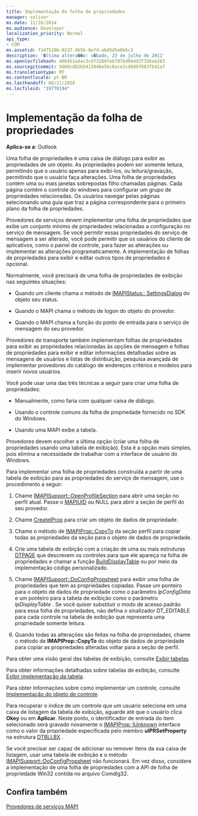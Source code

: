 ```yaml
---
title: Implementação da folha de propriedades
manager: soliver
ms.date: 11/16/2014
ms.audience: Developer
localization_priority: Normal
api_type:
- COM
ms.assetid: f3475206-0237-4b5b-8efd-abd5d5e0b6c3
description: '�ltima altera��o: s�bado, 23 de julho de 2011'
ms.openlocfilehash: 406451adac3cd73286feb787bd6b4d2f356aa283
ms.sourcegitcommit: 9d60cd82b5413446e5bc8ace2cd689f683fb41a7
ms.translationtype: MT
ms.contentlocale: pt-BR
ms.lasthandoff: 06/11/2018
ms.locfileid: "19770194"
---
```

# <a name="property-sheet-implementation"></a>Implementação da folha de propriedades

  
  
**Aplica-se a**: Outlook 
  
Uma folha de propriedades é uma caixa de diálogo para exibir as propriedades de um objeto. As propriedades podem ser somente leitura, permitindo que o usuário apenas para exibi-los, ou leitura/gravação, permitindo que o usuário faça alterações. Uma folha de propriedades contém uma ou mais janelas sobrepostas filho chamadas páginas. Cada página contém o controle do windows para configurar um grupo de propriedades relacionadas. Os usuários navegar pelas páginas selecionando uma guia que traz a página correspondente para o primeiro plano da folha de propriedades.
  
Provedores de serviços devem implementar uma folha de propriedades que exibe um conjunto mínimo de propriedades relacionadas a configuração no serviço de mensagem. Se você permitir essas propriedades do serviço de mensagem a ser alterado, você pode permitir que os usuários do cliente de aplicativos, como o painel de controle, para fazer as alterações ou implementar as alterações programaticamente. A implementação de folhas de propriedades para exibir e editar outros tipos de propriedades é opcional. 
  
Normalmente, você precisará de uma folha de propriedades de exibição nas seguintes situações:
  
- Quando um cliente chama o método de [IMAPIStatus:: SettingsDialog](imapistatus-settingsdialog.md) do objeto seu status. 
    
- Quando o MAPI chama o método de logon do objeto do provedor.
    
- Quando o MAPI chama a função do ponto de entrada para o serviço de mensagem do seu provedor.
    
Provedores de transporte também implementam folhas de propriedades para exibir as propriedades relacionadas às opções de mensagem e folhas de propriedades para exibir e editar informações detalhadas sobre as mensagens de usuários e listas de distribuição, pesquisa avançada de implementar provedores do catálogo de endereços critérios e modelos para inserir novos usuários.
  
Você pode usar uma das três técnicas a seguir para criar uma folha de propriedades:
  
- Manualmente, como faria com qualquer caixa de diálogo.
    
- Usando o controle comuns da folha de propriedade fornecido no SDK do Windows.
    
- Usando uma MAPI exibe a tabela.
    
Provedores devem escolher a última opção (criar uma folha de propriedades usando uma tabela de exibição). Esta é a opção mais simples, pois elimina a necessidade de trabalhar com a interface de usuário do Windows. 
  
Para implementar uma folha de propriedades construída a partir de uma tabela de exibição para as propriedades do serviço de mensagem, use o procedimento a seguir:
  
1. Chame [IMAPISupport::OpenProfileSection](imapisupport-openprofilesection.md) para abrir uma seção no perfil atual. Passe o [MAPIUID](mapiuid.md) ou NULL para abrir a seção de perfil do seu provedor. 
    
2. Chame [CreateIProp](createiprop.md) para criar um objeto de dados de propriedade. 
    
3. Chame o método de [IMAPIProp::CopyTo](imapiprop-copyto.md) da seção perfil para copiar todas as propriedades da seção para o objeto de dados de propriedade. 
    
4. Crie uma tabela de exibição com a criação de uma ou mais estruturas [DTPAGE](dtpage.md) que descrevem os controles para que ele apareça na folha de propriedades e chamar a função [BuildDisplayTable](builddisplaytable.md) ou por meio da implementação código personalizado. 
    
5. Chame [IMAPISupport::DoConfigPropsheet](imapisupport-doconfigpropsheet.md) para exibir uma folha de propriedades que tem as propriedades copiadas. Passe um ponteiro para o objeto de dados de propriedade como o parâmetro _lpConfigData_ e um ponteiro para a tabela de exibição como o parâmetro _lpDisplayTable_ . Se você quiser substituir o modo de acesso padrão para essa folha de propriedades, não defina o sinalizador DT_EDITABLE para cada controle na tabela de exibição que representa uma propriedade somente leitura. 
    
6. Quando todas as alterações são feitas na folha de propriedades, chame o método de **IMAPIProp::CopyTo** do objeto de dados de propriedade para copiar as propriedades alteradas voltar para a seção de perfil. 
    
Para obter uma visão geral das tabelas de exibição, consulte [Exibir tabelas](display-tables.md). 
  
Para obter informações detalhadas sobre tabelas de exibição, consulte [Exibir implementação da tabela](display-table-implementation.md). 
  
Para obter informações sobre como implementar um controle, consulte [Implementação do objeto de controle](control-object-implementation.md).
  
Para recuperar o índice de um controle que um usuário seleciona em uma caixa de listagem da tabela de exibição, aguarde até que o usuário clica **Okey** ou em **Aplicar**. Neste ponto, o identificador de entrada do item selecionado será gravado novamente o [IMAPIProp: IUnknown](imapipropiunknown.md) interface como o valor da propriedade especificada pelo membro **ulPRSetProperty** na estrutura [DTBLLBX](dtbllbx.md) . 
  
Se você precisar ser capaz de adicionar ou remover itens da sua caixa de listagem, usar uma tabela de exibição e o método [IMAPISupport::DoConfigPropsheet](imapisupport-doconfigpropsheet.md) não funcionará. Em vez disso, considere a implementação de uma folha de propriedades com a API de folha de propriedade Win32 contida no arquivo Comdlg32. 
  
## <a name="see-also"></a>Confira também



[Provedores de serviços MAPI](mapi-service-providers.md)

